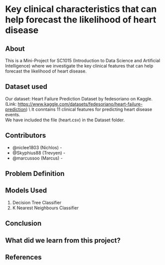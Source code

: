 # Key clinical characteristics that can help forecast the likelihood of heart disease

## About
This is a Mini-Project for SC1015 (Introduction to Data Science and Artificial Intelligence) where we investigate the key clinical features that can help forecast the likelihood of heart disease.

## Dataset used
Our dataset: Heart Failure Prediction Dataset by fedesoriano on Kaggle.\
(Link: https://www.kaggle.com/datasets/fedesoriano/heart-failure-prediction) \ 
It conntains 11 clinical features for predicting heart disease events.\
We have included the file (heart.csv) in the Dataset folder.

## Contributors
* @niclee1803 (Nichlos) - 
* @Skyphius88 (Trevyen) -
* @marcussoo (Marcus) -

## Problem Definition


## Models Used
1. Decision Tree Classifier
2. K Nearest Neighbours Classifier


## Conclusion


## What did we learn from this project?


## References


